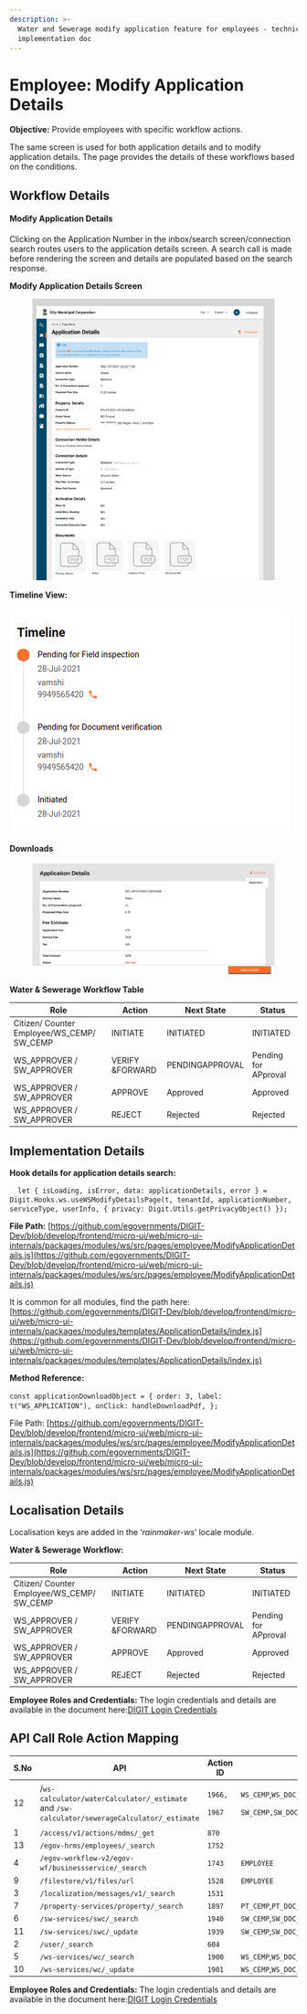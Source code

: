 ```yaml
---
description: >-
  Water and Sewerage modify application feature for employees - technical
  implementation doc
---
```


# Employee: Modify Application Details

**Objective:** Provide employees with specific workflow actions.

The same screen is used for both application details and to modify application details. The page provides the details of these workflows based on the conditions.

## **Workflow Details**

#### **Modify Application Details**

Clicking on the Application Number in the inbox/search screen/connection search routes users to the application details screen. A search call is made before rendering the screen and details are populated based on the search response.

**Modify Application Details Screen**

<figure><img src="../../../../../.gitbook/assets/image (169).png" alt=""><figcaption></figcaption></figure>

**Timeline View:**

![](<../../../../../.gitbook/assets/image (52).png>)

#### Downloads <a href="#downloads" id="downloads"></a>

<figure><img src="../../../../../.gitbook/assets/image (309).png" alt=""><figcaption></figcaption></figure>

**Water & Sewerage Workflow Table**

| **Role**                                     | **Action**       | **Next State**  | **Status**           |
| -------------------------------------------- | ---------------- | --------------- | -------------------- |
| Citizen/ Counter Employee/WS\_CEMP/ SW\_CEMP | INITIATE         | INITIATED       | INITIATED            |
| WS\_APPROVER / SW\_APPROVER                  | VERIFY \&FORWARD | PENDINGAPPROVAL | Pending for APproval |
| WS\_APPROVER / SW\_APPROVER                  | APPROVE          | Approved        | Approved             |
| WS\_APPROVER / SW\_APPROVER                  | REJECT           | Rejected        | Rejected             |

## **Implementation Details**

**Hook details for application details search:**

```
  let { isLoading, isError, data: applicationDetails, error } = Digit.Hooks.ws.useWSModifyDetailsPage(t, tenantId, applicationNumber, serviceType, userInfo, { privacy: Digit.Utils.getPrivacyObject() });
```

**File Path:** [https://github.com/egovernments/DIGIT-Dev/blob/develop/frontend/micro-ui/web/micro-ui-internals/packages/modules/ws/src/pages/employee/ModifyApplicationDetails.js](https://github.com/egovernments/DIGIT-Dev/blob/develop/frontend/micro-ui/web/micro-ui-internals/packages/modules/ws/src/pages/employee/ModifyApplicationDetails.js)

It is common for all modules, find the path here: [https://github.com/egovernments/DIGIT-Dev/blob/develop/frontend/micro-ui/web/micro-ui-internals/packages/modules/templates/ApplicationDetails/index.js](https://github.com/egovernments/DIGIT-Dev/blob/develop/frontend/micro-ui/web/micro-ui-internals/packages/modules/templates/ApplicationDetails/index.js)

**Method Reference:**

`const applicationDownloadObject = { order: 3, label: t("WS_APPLICATION"), onClick: handleDownloadPdf, };`&#x20;

File Path: [https://github.com/egovernments/DIGIT-Dev/blob/develop/frontend/micro-ui/web/micro-ui-internals/packages/modules/ws/src/pages/employee/ModifyApplicationDetails.js](https://github.com/egovernments/DIGIT-Dev/blob/develop/frontend/micro-ui/web/micro-ui-internals/packages/modules/ws/src/pages/employee/ModifyApplicationDetails.js)

## **Localisation Details**

Localisation keys are added in the ‘_rainmaker-ws_’ locale module.

**Water & Sewerage Workflow:**

| **Role**                                     | **Action**       | **Next State**  | **Status**           |
| -------------------------------------------- | ---------------- | --------------- | -------------------- |
| Citizen/ Counter Employee/WS\_CEMP/ SW\_CEMP | INITIATE         | INITIATED       | INITIATED            |
| WS\_APPROVER / SW\_APPROVER                  | VERIFY \&FORWARD | PENDINGAPPROVAL | Pending for APproval |
| WS\_APPROVER / SW\_APPROVER                  | APPROVE          | Approved        | Approved             |
| WS\_APPROVER / SW\_APPROVER                  | REJECT           | Rejected        | Rejected             |

**Employee Roles and Credentials:** The login credentials and details are available in the document here:[<img src="https://developers.google.com/drive/images/drive_icon.png" alt="" data-size="line">DIGIT Login Credentials](https://docs.google.com/spreadsheets/d/15p6dmlVUXvopvzyyG06ty2rxtffSMQxN5F2l2FSWoFA/edit#gid=0)

## **API Call Role Action Mapping**

| S.No | API                                                                                          | Action ID                                         | Roles                                                                                                                                                                                                          |
| ---- | -------------------------------------------------------------------------------------------- | ------------------------------------------------- | -------------------------------------------------------------------------------------------------------------------------------------------------------------------------------------------------------------- |
| 12   | /`ws-calculator/waterCalculator/_estimate` and `/sw-calculator/sewerageCalculator/_estimate` | <p><code>1966,</code></p><p><code>1967</code></p> | <p><code>WS_CEMP</code>,<code>WS_DOC_VERIFIER</code>,<code>WS_FIELD_INSPECTOR</code>,<code>WS_APPROVER</code>,<code>WS_CLERK</code></p><p><code>SW_CEMP,SW_DOC_VERIFIER,SW_FIELD_INSPECTOR,SW_CLERK</code></p> |
| 1    | `/access/v1/actions/mdms/_get`                                                               | `870`                                             |                                                                                                                                                                                                                |
| 13   | `/egov-hrms/employees/_search`                                                               | `1752`                                            |                                                                                                                                                                                                                |
| 4    | `/egov-workflow-v2/egov-wf/businessservice/_search`                                          | `1743`                                            | `EMPLOYEE`                                                                                                                                                                                                     |
| 9    | `/filestore/v1/files/url`                                                                    | `1528`                                            | `EMPLOYEE`                                                                                                                                                                                                     |
| 3    | `/localization/messages/v1/_search`                                                          | `1531`                                            |                                                                                                                                                                                                                |
| 7    | `/property-services/property/_search`                                                        | `1897`                                            | `PT_CEMP`,`PT_DOC_VERIFIER`,`PT_FIELD_INSPECTOR`,`PT_APPROVER`                                                                                                                                                 |
| 6    | `/sw-services/swc/_search`                                                                   | `1940`                                            | `SW_CEMP`,`SW_DOC_VERIFIER`,`SW_FIELD_INSPECTOR`,`SW_CLERK`                                                                                                                                                    |
| 11   | `/sw-services/swc/_update`                                                                   | `1939`                                            | `SW_CEMP`,`SW_DOC_VERIFIER`,`SW_FIELD_INSPECTOR`,`SW_CLERK`                                                                                                                                                    |
| 2    | `/user/_search`                                                                              | `604`                                             |                                                                                                                                                                                                                |
| 5    | `/ws-services/wc/_search`                                                                    | `1900`                                            | `WS_CEMP`,`WS_DOC_VERIFIER`,`WS_FIELD_INSPECTOR`,`WS_APPROVER`,`WS_CLERK`                                                                                                                                      |
| 10   | `/ws-services/wc/_update`                                                                    | `1901`                                            | `WS_CEMP`,`WS_DOC_VERIFIER`,`WS_FIELD_INSPECTOR`,`WS_APPROVER`,`WS_CLERK`                                                                                                                                      |

&#x20;**Employee Roles and Credentials:** The login credentials and details are available in the document here:[<img src="https://developers.google.com/drive/images/drive_icon.png" alt="" data-size="line">DIGIT Login Credentials](https://docs.google.com/spreadsheets/d/15p6dmlVUXvopvzyyG06ty2rxtffSMQxN5F2l2FSWoFA/edit#gid=0)
